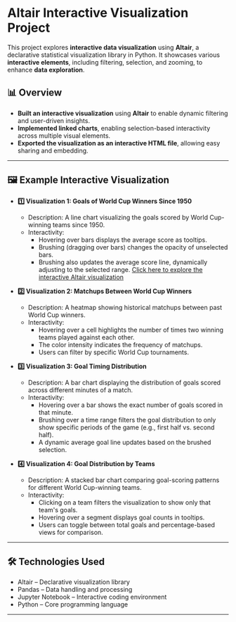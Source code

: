 # **Altair Interactive Visualization Project**
This project explores **interactive data visualization** using **Altair**, a declarative statistical visualization library in Python. It showcases various **interactive elements**, including filtering, selection, and zooming, to enhance **data exploration**.

## **📊 Overview**
- **Built an interactive visualization** using **Altair** to enable dynamic filtering and user-driven insights.
- **Implemented linked charts**, enabling selection-based interactivity across multiple visual elements.
- **Exported the visualization as an interactive HTML file**, allowing easy sharing and embedding.

---

## **🖼️ Example Interactive Visualization**

- **1️⃣ Visualization 1: Goals of World Cup Winners Since 1950**
  * Description: A line chart visualizing the goals scored by World Cup-winning teams since 1950.
  * Interactivity:
    - Hovering over bars displays the average score as tooltips.
    - Brushing (dragging over bars) changes the opacity of unselected bars.
    - Brushing also updates the average score line, dynamically adjusting to the selected range.
[Click here to explore the interactive Altair visualization](https://YOUR_GITHUB_USERNAME.github.io/YOUR_REPOSITORY_NAME/interactive_chart.html)

- **2️⃣ Visualization 2: Matchups Between World Cup Winners**
  * Description: A heatmap showing historical matchups between past World Cup winners.
  * Interactivity:
    - Hovering over a cell highlights the number of times two winning teams played against each other.
    - The color intensity indicates the frequency of matchups.
    - Users can filter by specific World Cup tournaments.

- **3️⃣ Visualization 3: Goal Timing Distribution**
  * Description: A bar chart displaying the distribution of goals scored across different minutes of a match.
  * Interactivity:
    - Hovering over a bar shows the exact number of goals scored in that minute.
    - Brushing over a time range filters the goal distribution to only show specific periods of the game (e.g., first half vs. second half).
    - A dynamic average goal line updates based on the brushed selection.

- **4️⃣ Visualization 4: Goal Distribution by Teams**
  * Description: A stacked bar chart comparing goal-scoring patterns for different World Cup-winning teams.
  * Interactivity:
    - Clicking on a team filters the visualization to show only that team's goals.
    - Hovering over a segment displays goal counts in tooltips.
    - Users can toggle between total goals and percentage-based views for comparison.


---

## **🛠️ Technologies Used**
- Altair – Declarative visualization library
- Pandas – Data handling and processing
- Jupyter Notebook – Interactive coding environment
- Python – Core programming language

---
